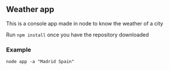 

## Weather app

This is a console app made in node to know the weather of a city

Run ```npm install```  once you have the repository downloaded

### Example
```
node app -a "Madrid Spain"
```

